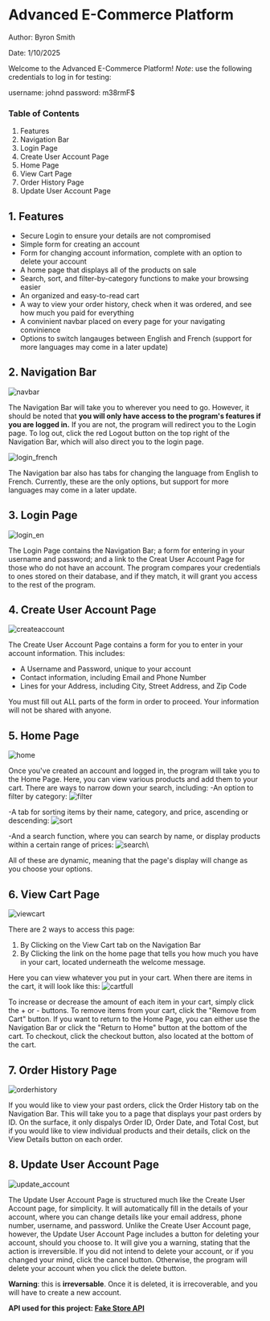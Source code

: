 # Advanced E-Commerce Platform

Author: Byron Smith

Date: 1/10/2025

Welcome to the Advanced E-Commerce Platform! _Note_: use the following credentials to log in for testing:

username: johnd
password: m38rmF$

### Table of Contents
1.  Features
2.  Navigation Bar
3.  Login Page
4.  Create User Account Page
5.  Home Page
6.  View Cart Page
7.  Order History Page
8.  Update User Account Page

## 1. Features
  - Secure Login to ensure your details are not compromised
  - Simple form for creating an account
  - Form for changing account information, complete with an option to delete your account
  - A home page that displays all of the products on sale
  - Search, sort, and filter-by-category functions to make your browsing easier
  - An organized and easy-to-read cart
  - A way to view your order history, check when it was ordered, and see how much you paid for everything
  - A convinient navbar placed on every page for your navigating convinience
  - Options to switch langauges between English and French (support for more languages may come in a later update)

## 2. Navigation Bar
![navbar](https://github.com/user-attachments/assets/f4c88398-149a-4cd1-8dd1-a2bc46e3b695)

The Navigation Bar will take you to wherever you need to go. However, it should be noted that __you will only have access to the program's features if you are logged in.__ 
If you are not, the program will redirect you to the Login page. To log out, click the red Logout button on the top right of the Navigation Bar, which will also direct you to the login page.

![login_french](https://github.com/user-attachments/assets/5b8538eb-98e9-4ba0-ab08-b1b4f9943bdc)

The Navigation bar also has tabs for changing the language from English to French. Currently, these are the only options, but support for more languages may come in a later update.

## 3. Login Page
![login_en](https://github.com/user-attachments/assets/723b852e-65bf-4f36-856c-d7f2cbdcfa2e)

The Login Page contains the Navigation Bar; a form for entering in your username and password; and a link to the Creat User Account Page for those who do not have an account.
The program compares your credentials to ones stored on their database, and if they match, it will grant you access to the rest of the program.

## 4. Create User Account Page
![createaccount](https://github.com/user-attachments/assets/145f979b-9c0a-47a5-9284-04bbcba8096a)

The Create User Account Page contains a form for you to enter in your account information. This includes:

- A Username and Password, unique to your account
- Contact information, including Email and Phone Number
- Lines for your Address, including City, Street Address, and Zip Code

You must fill out ALL parts of the form in order to proceed. Your information will not be shared with anyone.

## 5. Home Page
![home](https://github.com/user-attachments/assets/5994dcb3-6727-4194-b342-dd595591a5ea)

Once you've created an account and logged in, the program will take you to the Home Page. Here, you can view various products and add them to your cart. There are ways to narrow down your search, including:
-An option to filter by category:
![filter](https://github.com/user-attachments/assets/49345919-53ab-418b-b118-cfd9d8c6f280)

-A tab for sorting items by their name, category, and price, ascending or descending:
![sort](https://github.com/user-attachments/assets/ab4d2ead-d6d5-447e-8f45-940248652161)

-And a search function, where you can search by name, or display products within a certain range of prices:
![search](https://github.com/user-attachments/assets/2e770013-c6e1-4f2f-967d-2ae7aeb42a81)\

All of these are dynamic, meaning that the page's display will change as you choose your options.

## 6. View Cart Page
![viewcart](https://github.com/user-attachments/assets/fbfa3f63-f4c0-4320-af76-d376547f07b2)

There are 2 ways to access this page:

1. By Clicking on the View Cart tab on the Navigation Bar
2. By Clicking the link on the home page that tells you how much you have in your cart, located underneath the welcome message.

Here you can view whatever you put in your cart. When there are items in the cart, it will look like this:
![cartfull](https://github.com/user-attachments/assets/114cfdbd-87c6-45ae-8b53-649d78e9e527)

To increase or decrease the amount of each item in your cart, simply click the + or - buttons. To remove items from your cart, click the "Remove from Cart" button.
If you want to return to the Home Page, you can either use the Navigation Bar or click the "Return to Home" button at the bottom of the cart. To checkout, click the checkout button, also located
at the bottom of the cart.

## 7. Order History Page
![orderhistory](https://github.com/user-attachments/assets/0b24ebca-ae18-41b5-b394-4f33e75a9827)

If you would like to view your past orders, click the Order History tab on the Navigation Bar. This will take you to a page that displays your past orders by ID. On the surface, it only dispalys
Order ID, Order Date, and Total Cost, but if you would like to view individual products and their details, click on the View Details button on each order.

## 8. Update User Account Page
![update_account](https://github.com/user-attachments/assets/07f9faf1-f2fb-4aea-861e-d96f0dee323d)

The Update User Account Page is structured much like the Create User Account page, for simplicity. It will automatically fill in the details of your account, where you can change details like your 
email address, phone number, username, and password. 
Unlike the Create User Account page, however, the Update User Account Page includes a button for deleting your account, should you choose to. It will give you a warning, stating that the action 
is irreversible. If you did not intend to delete your account, or if you changed your mind, click the cancel button. Otherwise, the program will delete your account when you click the delete button.

__Warning__: this is __irreversable__. Once it is deleted, it is irrecoverable, and you will have to create a new account. 



**API used for this project: [Fake Store API](https://fakeapistore.com/ "FakeAPIStore.com")**

